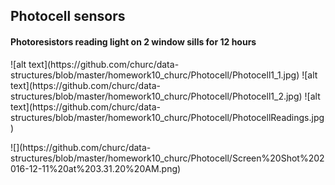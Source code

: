 <H2> Photocell sensors </H2>
<H4> Photoresistors reading light on 2 window sills for 12 hours </H4>
![alt text](https://github.com/churc/data-structures/blob/master/homework10_churc/Photocell/Photocell1_1.jpg)
![alt text](https://github.com/churc/data-structures/blob/master/homework10_churc/Photocell/Photocell1_2.jpg)
![alt text](https://github.com/churc/data-structures/blob/master/homework10_churc/Photocell/PhotocellReadings.jpg)
<p></p>
![](https://github.com/churc/data-structures/blob/master/homework10_churc/Photocell/Screen%20Shot%202016-12-11%20at%203.31.20%20AM.png)
